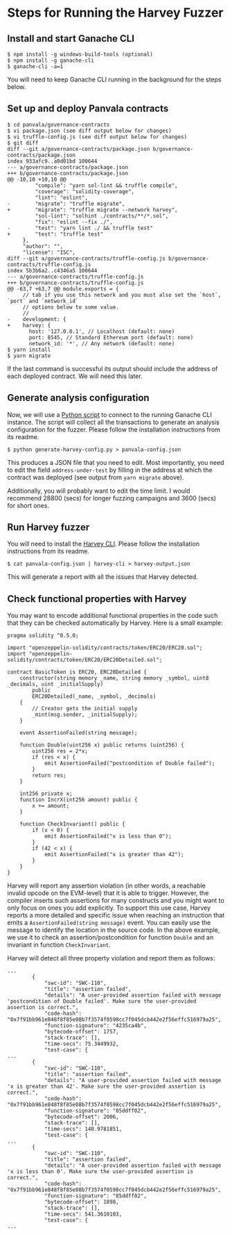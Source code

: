 # Steps for Running the Harvey Fuzzer

## Install and start Ganache CLI

```
$ npm install -g windows-build-tools (optional)
$ npm install -g ganache-cli
$ ganache-cli -a=1
```

You will need to keep Ganache CLI running in the background for the steps below.


## Set up and deploy Panvala contracts

```
$ cd panvala/governance-contracts
$ vi package.json (see diff output below for changes)
$ vi truffle-config.js (see diff output below for changes)
$ git diff
diff --git a/governance-contracts/package.json b/governance-contracts/package.json
index 933afc9..a0d01bd 100644
--- a/governance-contracts/package.json
+++ b/governance-contracts/package.json
@@ -10,10 +10,10 @@
         "compile": "yarn sol-lint && truffle compile",
         "coverage": "solidity-coverage",
         "lint": "eslint",
-        "migrate": "truffle migrate",
+        "migrate": "truffle migrate --network harvey",
         "sol-lint": "solhint ./contracts/**/*.sol",
         "fix": "eslint --fix ./",
-        "test": "yarn lint ./ && truffle test"
+        "test": "truffle test"
     },
     "author": "",
     "license": "ISC",
diff --git a/governance-contracts/truffle-config.js b/governance-contracts/truffle-config.js
index 5b3b6a2..c4346a5 100644
--- a/governance-contracts/truffle-config.js
+++ b/governance-contracts/truffle-config.js
@@ -63,7 +63,7 @@ module.exports = {
     // tab if you use this network and you must also set the `host`, `port` and `network_id`
     // options below to some value.
     //
-    development: {
+    harvey: {
       host: '127.0.0.1', // Localhost (default: none)
       port: 8545, // Standard Ethereum port (default: none)
       network_id: '*', // Any network (default: none)
$ yarn install
$ yarn migrate
```

If the last command is successful its output should include the address of each deployed
contract. We will need this later.


## Generate analysis configuration

Now, we will use a [Python script](https://github.com/ConsenSys/generate-harvey-config) to
connect to the running Ganache CLI instance. The script will collect all the transactions
to generate an analysis configuration for the fuzzer. Please follow the installation
instructions from its readme.

```
$ python generate-harvey-config.py > panvala-config.json
```

This produces a JSON file that you need to edit. Most importantly, you need to edit the
field `address-under-test` by filling in the address at which the contract was deployed
(see output from `yarn migrate` above).

Additionally, you will probably want to edit the time limit. I would recommend 28800
(secs) for longer fuzzing campaigns and 3600 (secs) for short ones.


## Run Harvey fuzzer

You will need to install the [Harvey CLI](https://github.com/ConsenSys/harvey-cli). Please
follow the installation instructions from its readme.

```
$ cat panvala-config.json | harvey-cli > harvey-output.json
```

This will generate a report with all the issues that Harvey detected.

## Check functional properties with Harvey

You may want to encode additional functional properties in the code such that they can be
checked automatically by Harvey. Here is a small example:

```
pragma solidity ^0.5.0;

import "openzeppelin-solidity/contracts/token/ERC20/ERC20.sol";
import "openzeppelin-solidity/contracts/token/ERC20/ERC20Detailed.sol";

contract BasicToken is ERC20, ERC20Detailed {
    constructor(string memory _name, string memory _symbol, uint8 _decimals, uint _initialSupply)
        public
        ERC20Detailed(_name, _symbol, _decimals)
    {
        // Creator gets the initial supply
        _mint(msg.sender, _initialSupply);
    }

    event AssertionFailed(string message);

    function Double(uint256 x) public returns (uint256) {
        uint256 res = 2*x;
        if (res < x) {
            emit AssertionFailed("postcondition of Double failed");
        }
        return res;
    }

    int256 private x;
    function IncrX(int256 amount) public {
        x += amount;
    }

    function CheckInvariant() public {
        if (x < 0) {
            emit AssertionFailed("x is less than 0");
        }
        if (42 < x) {
            emit AssertionFailed("x is greater than 42");
        }
    }
}
```

Harvey will report any assertion violation (in other words, a reachable invalid opcode on
the EVM-level) that it is able to trigger. However, the compiler inserts such assertions
for many constructs and you might want to only focus on ones you add explicitly.  To
support this use case, Harvey reports a more detailed and specific issue when reaching an
instruction that emits a `AssertionFailed(string message)` event. You can easily use the
message to identify the location in the source code. In the above example, we use it to
check an assertion/postcondition for function `Double` and an invariant in function
`CheckInvariant`.

Harvey will detect all three property violation and report them as follows:

```
...
        {
            "swc-id": "SWC-110",
            "title": "assertion failed",
            "details": "A user-provided assertion failed with message 'postcondition of Double failed'. Make sure the user-provided assertion is correct.",
            "code-hash": "0x7f91bb961e848f8f85e08b7f3574f0598cc7f045dcb442e2f56effc516979a25",
            "function-signature": "4235ca4b",
            "bytecode-offset": 1757,
            "stack-trace": [],
            "time-secs": 75.3449932,
            "test-case": {
...
        {
            "swc-id": "SWC-110",
            "title": "assertion failed",
            "details": "A user-provided assertion failed with message 'x is greater than 42'. Make sure the user-provided assertion is correct.",
            "code-hash": "0x7f91bb961e848f8f85e08b7f3574f0598cc7f045dcb442e2f56effc516979a25",
            "function-signature": "85ddff02",
            "bytecode-offset": 2006,
            "stack-trace": [],
            "time-secs": 140.9781851,
            "test-case": {
...
        {
            "swc-id": "SWC-110",
            "title": "assertion failed",
            "details": "A user-provided assertion failed with message 'x is less than 0'. Make sure the user-provided assertion is correct.",
            "code-hash": "0x7f91bb961e848f8f85e08b7f3574f0598cc7f045dcb442e2f56effc516979a25",
            "function-signature": "85ddff02",
            "bytecode-offset": 1898,
            "stack-trace": [],
            "time-secs": 541.3610103,
            "test-case": {
...
```
